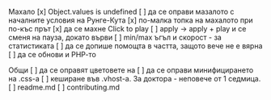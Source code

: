 Махало
[x] Object.values is undefined
[ ] да се оправи мазалото с началните условия на Рунге-Кута
[x] по-малка топка на махалото при по-къс прът
[x] да се махне Click to play
[ ] apply -> apply + play и се сменя на пауза, докато върви
[ ] min/max ъгъл и скорост - за статистиката
[ ] да се допише помощта в частта, защото вече не е вярна
[ ] да се обнови и РНР-то

Общи
[ ] да се оправят цветовете на <a>
[ ] да се оправи минифицирането на .css-a
[ ] кеширане във .vhost-a. За доктора - неповече от 1 седмица.
[ ] readme.md
[ ] contributing.md

